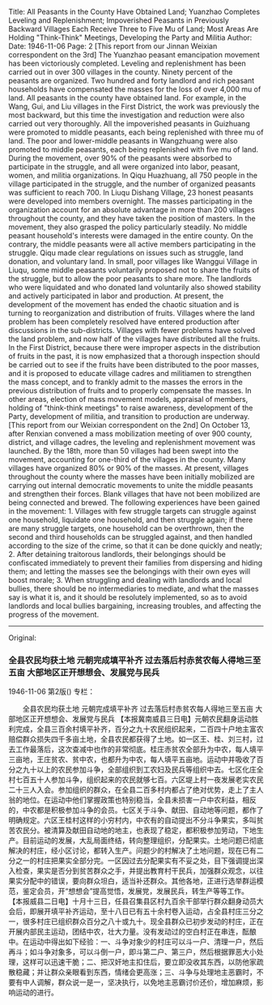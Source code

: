 Title: All Peasants in the County Have Obtained Land; Yuanzhao Completes Leveling and Replenishment; Impoverished Peasants in Previously Backward Villages Each Receive Three to Five Mu of Land; Most Areas Are Holding "Think-Think" Meetings, Developing the Party and Militia
Author:
Date: 1946-11-06
Page: 2
[This report from our Jinnan Weixian correspondent on the 3rd] The Yuanzhao peasant emancipation movement has been victoriously completed. Leveling and replenishment has been carried out in over 300 villages in the county. Ninety percent of the peasants are organized. Two hundred and forty landlord and rich peasant households have compensated the masses for the loss of over 4,000 mu of land. All peasants in the county have obtained land. For example, in the Wang, Gui, and Liu villages in the First District, the work was previously the most backward, but this time the investigation and reduction were also carried out very thoroughly. All the impoverished peasants in Guizhuang were promoted to middle peasants, each being replenished with three mu of land. The poor and lower-middle peasants in Wangzhuang were also promoted to middle peasants, each being replenished with five mu of land. During the movement, over 90% of the peasants were absorbed to participate in the struggle, and all were organized into labor, peasant, women, and militia organizations. In Qiqu Huazhuang, all 750 people in the village participated in the struggle, and the number of organized peasants was sufficient to reach 700. In Liuqu Dishang Village, 23 honest peasants were developed into members overnight. The masses participating in the organization account for an absolute advantage in more than 200 villages throughout the county, and they have taken the position of masters. In the movement, they also grasped the policy particularly steadily. No middle peasant household's interests were damaged in the entire county. On the contrary, the middle peasants were all active members participating in the struggle. Qiqu made clear regulations on issues such as struggle, land donation, and voluntary land. In small, poor villages like Wanggui Village in Liuqu, some middle peasants voluntarily proposed not to share the fruits of the struggle, but to allow the poor peasants to share more. The landlords who were liquidated and who donated land voluntarily also showed stability and actively participated in labor and production. At present, the development of the movement has ended the chaotic situation and is turning to reorganization and distribution of fruits. Villages where the land problem has been completely resolved have entered production after discussions in the sub-districts. Villages with fewer problems have solved the land problem, and now half of the villages have distributed all the fruits. In the First District, because there were improper aspects in the distribution of fruits in the past, it is now emphasized that a thorough inspection should be carried out to see if the fruits have been distributed to the poor masses, and it is proposed to educate village cadres and militiamen to strengthen the mass concept, and to frankly admit to the masses the errors in the previous distribution of fruits and to properly compensate the masses. In other areas, election of mass movement models, appraisal of members, holding of "think-think meetings" to raise awareness, development of the Party, development of militia, and transition to production are underway.
[This report from our Weixian correspondent on the 2nd] On October 13, after Renxian convened a mass mobilization meeting of over 900 county, district, and village cadres, the leveling and replenishment movement was launched. By the 18th, more than 50 villages had been swept into the movement, accounting for one-third of the villages in the county. Many villages have organized 80% or 90% of the masses. At present, villages throughout the county where the masses have been initially mobilized are carrying out internal democratic movements to unite the middle peasants and strengthen their forces. Blank villages that have not been mobilized are being connected and brewed. The following experiences have been gained in the movement: 1. Villages with few struggle targets can struggle against one household, liquidate one household, and then struggle again; if there are many struggle targets, one household can be overthrown, then the second and third households can be struggled against, and then handled according to the size of the crime, so that it can be done quickly and neatly; 2. After detaining traitorous landlords, their belongings should be confiscated immediately to prevent their families from dispersing and hiding them; and letting the masses see the belongings with their own eyes will boost morale; 3. When struggling and dealing with landlords and local bullies, there should be no intermediaries to mediate, and what the masses say is what it is, and it should be resolutely implemented, so as to avoid landlords and local bullies bargaining, increasing troubles, and affecting the progress of the movement.



<hr /> 

Original: 


### 全县农民均获土地  元朝完成填平补齐  过去落后村赤贫农每人得地三至五亩  大部地区正开想想会、发展党与民兵

1946-11-06
第2版()
专栏：

　　全县农民均获土地
    元朝完成填平补齐
    过去落后村赤贫农每人得地三至五亩
    大部地区正开想想会、发展党与民兵
    【本报冀南威县三日电】元朝农民翻身运动胜利完成，全县三百余村填平补齐，百分之九十农民组织起来，二百四十户地主富农赔偿群众损失四千多亩土地，全县农民都获得了土地。如一区王、桂、刘三村，过去工作最落后，这次查减中也作的非常彻底。桂庄赤贫农全部升为中农，每人填平三亩地，王庄贫农、贫中农，也都升为中农，每人填平五亩地。运动中并吸收了百分之九十以上的农民参加斗争，全部组织到工农妇及民兵等组织中去。七区化庄全村七百五十人参加斗争，组织起来的农民就够七百。六区堤上村一夜发展老实农民二十三人入会。参加组织的群众，在全县二百多村内都占了绝对优势，走上了主人翁的地位。在运动中他们掌握政策也特别稳当，全县未损害一户中农利益，相反的，中农都是积极参加斗争的会员。七区关于斗争、献田、自动地等问题，都作了明确规定。六区王桂村这样的小穷村内，中农有的自动提出不分斗争果实，多叫贫苦农民分。被清算及献田自动地的地主，也表现了稳定，都积极参加劳动，下地生产。目前运动的发展，大乱局面终结，转向整理组织，分配果实。土地问题已彻底解决的村庄，经小区讨论，都转入生产。问题少的村解决了土地问题，现在已有二分之一的村庄把果实全部分完。一区因过去分配果实有不妥之处，目下强调提出深入检查，果实是否分到贫苦群众之手，并提出教育村干民兵，加强群众观念，以往果实分配中的错误，要向群众坦白，适当补还群众。其他各地，正进行选举群运模范，鉴定会员，开“想想会”提高觉悟，发展党，发展民兵，转生产等等工作。
    【本报威县二日电】十月十三日，任县召集县区村九百余干部举行群众翻身动员大会后，即展开填平补齐运动，至十八日已有五十余村卷入运动，占全县村庄三分之一，很多村庄已组织群众百分之八十或九十。现全县群众已初步发动的村庄，正在开展内部民主运动，团结中农，壮大力量。没有发动过的空白村正在串连，酝酿中。在运动中得出如下经验：一、斗争对象少的村庄可以斗一户、清理一户，然后再斗；如斗争对象多，可以斗倒一户，即斗第二户、第三户，然后根据罪恶大小处理，这样可以迅速干脆；二、把汉奸地主扣住后，要立即没收其东西，以防他家疏散稳藏；并让群众亲眼看到东西，情绪会更高涨；三、斗争与处理地主恶霸时，不要有中人调解，群众说一是一，坚决执行，以免地主恶霸讨价还价，增加麻烦，影响运动的进行。
